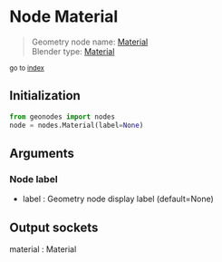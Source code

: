 
# Node Material

> Geometry node name: [Material](https://docs.blender.org/manual/en/latest/modeling/geometry_nodes/material/material.html)<br>
  Blender type: [Material](https://docs.blender.org/api/current/bpy.types.GeometryNodeInputMaterial.html)
  
<sub>go to [index](/docs/index.md)</sub>

## Initialization

```python
from geonodes import nodes
node = nodes.Material(label=None)
```



## Arguments


### Node label

- label : Geometry node display label (default=None)

## Output sockets

material : Material
